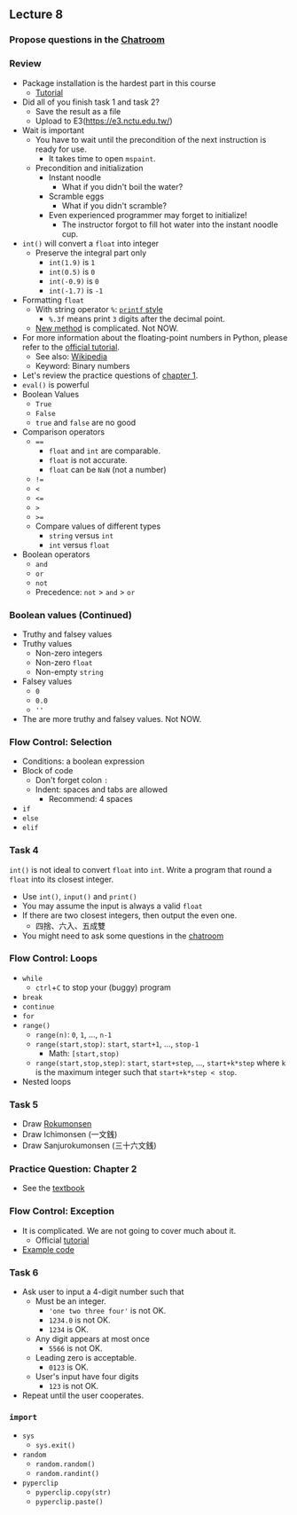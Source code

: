 ## Lecture 8

### Propose questions in the [Chatroom](https://chatroom-mzshieh.c9users.io/)

### Review

+   Package installation is the hardest part in this course
    +   [Tutorial](../install.md)
+   Did all of you finish task 1 and task 2?
    +   Save the result as a file
    +   Upload to E3(https://e3.nctu.edu.tw/)
+   Wait is important
    +   You have to wait until the precondition of the next instruction is ready for use.
        +   It takes time to open `mspaint`.
    +   Precondition and initialization
        +   Instant noodle
            +   What if you didn't boil the water?
        +   Scramble eggs
            +   What if you didn't scramble?
        +   Even experienced programmer may forget to initialize!
            +   The instructor forgot to fill hot water into the instant noodle cup.
+   `int()` will convert a `float` into integer
    +   Preserve the integral part only
        +   `int(1.9)` is `1`
        +   `int(0.5)` is `0`
        +   `int(-0.9)` is `0`
        +   `int(-1.7)` is `-1`
+   Formatting `float` 
    +   With string operator `%`: [`printf` style](https://docs.python.org/3/library/stdtypes.html#old-string-formatting)
        +   `%.3f` means print `3` digits after the decimal point.
    +   [New method](https://docs.python.org/3/library/stdtypes.html#str.format) is complicated. Not NOW.
+   For more information about the floating-point numbers in Python, please refer to the [official tutorial](https://docs.python.org/3/tutorial/floatingpoint.html).
    +   See also: [Wikipedia](https://en.wikipedia.org/wiki/IEEE_floating_point)
    +   Keyword: Binary numbers
+   Let's review the practice questions of [chapter 1](https://automatetheboringstuff.com/chapter1/).
+   `eval()` is powerful
+   Boolean Values
    +   `True`
    +   `False`
    +   `true` and `false` are no good
+   Comparison operators
    +   `==`
        +   `float` and `int` are comparable.
        +   `float` is not accurate.
        +   `float` can be `NaN` (not a number)
    +   `!=`
    +   `<`
    +   `<=`
    +   `>`
    +   `>=`
    +   Compare values of different types
        +   `string` versus `int`
        +   `int` versus `float`
+   Boolean operators
    +   `and`
    +   `or`
    +   `not`
    +   Precedence: `not` > `and` > `or`

### Boolean values (Continued)

+   Truthy and falsey values
+   Truthy values
    +   Non-zero integers
    +   Non-zero `float`
    +   Non-empty `string`
+   Falsey values
    +   `0`
    +   `0.0`
    +   `''`
+   The are more truthy and falsey values. Not NOW.

### Flow Control: Selection

+   Conditions: a boolean expression
+   Block of code
    +   Don't forget colon `:`
    +   Indent: spaces and tabs are allowed
        +   Recommend: 4 spaces
+   `if`
+   `else`
+   `elif`

### Task 4

`int()` is not ideal to convert `float` into `int`. Write a program that round a `float` into its closest integer.
+   Use `int()`, `input()` and `print()`
+   You may assume the input is always a valid `float`
+   If there are two closest integers, then output the even one.
    +   四捨、六入、五成雙
+   You might need to ask some questions in the [chatroom](https://chatroom-mzshieh.c9users.io)

### Flow Control: Loops

+   `while`
    +   `ctrl`+`C` to stop your (buggy) program
+   `break`
+   `continue`
+   `for`
+   `range()`
    +   `range(n)`: `0`, `1`, ..., `n-1`
    +   `range(start,stop)`: `start`, `start+1`, ..., `stop-1`
        +   Math: `[start,stop)`
    +   `range(start,stop,step)`: `start`, `start+step`, ..., `start+k*step` where `k` is the maximum integer such that `start+k*step < stop`.
+   Nested loops

### Task 5

+   Draw [Rokumonsen](https://www.google.com.tw/search?q=Rokumonsen)
+   Draw Ichimonsen (一文銭)
+   Draw Sanjurokumonsen (三十六文銭)

### Practice Question: Chapter 2

+   See the [textbook](https://automatetheboringstuff.com/chapter2/)

### Flow Control: Exception

+   It is complicated. We are not going to cover much about it.
    +   Official [tutorial](https://docs.python.org/3/tutorial/errors.html)
+   [Example code](lec08.py)

### Task 6

+   Ask user to input a 4-digit number such that
    +   Must be an integer.
        +  `'one two three four'` is not OK.
        +  `1234.0` is not OK.
        +  `1234` is OK.
    +   Any digit appears at most once
        +   `5566` is not OK.
    +   Leading zero is acceptable.
        +   `0123` is OK.
    +   User's input have four digits
        +   `123` is not OK.
+   Repeat until the user cooperates.

### `import`

+   `sys`
    +   `sys.exit()`
+   `random`
    +   `random.random()`
    +   `random.randint()`
+   `pyperclip`
    +   `pyperclip.copy(str)`
    +   `pyperclip.paste()`
